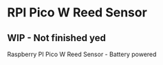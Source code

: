 # RPI Pico W Reed Sensor

## WIP - Not finished yed

Raspberry PI Pico W Reed Sensor - Battery powered
